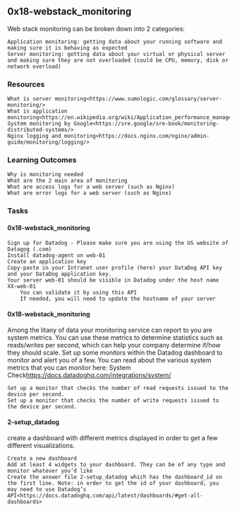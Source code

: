 ## **0x18-webstack_monitoring**
Web stack monitoring can be broken down into 2 categories:

    Application monitoring: getting data about your running software and making sure it is behaving as expected
    Server monitoring: getting data about your virtual or physical server and making sure they are not overloaded (could be CPU, memory, disk or network overload)

### **Resources**

    What is server monitoring<https://www.sumologic.com/glossary/server-monitoring/>
    What is application monitoring<https://en.wikipedia.org/wiki/Application_performance_management>
    System monitoring by Google<https://sre.google/sre-book/monitoring-distributed-systems/>
    Nginx logging and monitoring<https://docs.nginx.com/nginx/admin-guide/monitoring/logging/>

### **Learning Outcomes**

    Why is monitoring needed
    What are the 2 main area of monitoring
    What are access logs for a web server (such as Nginx)
    What are error logs for a web server (such as Nginx)

### **Tasks**
#### **0x18-webstack_monitoring**

    Sign up for Datadog - Please make sure you are using the US website of Datagog (.com)
    Install datadog-agent on web-01
    Create an application key
    Copy-paste in your Intranet user profile (here) your DataDog API key and your DataDog application key.
    Your server web-01 should be visible in Datadog under the host name XX-web-01
        You can validate it by using this API
        If needed, you will need to update the hostname of your server

#### **0x18-webstack_monitoring**
Among the litany of data your monitoring service can report to you are system metrics. You can use these metrics to determine statistics such as reads/writes per second, which can help your company determine if/how they should scale. Set up some monitors within the Datadog dashboard to monitor and alert you of a few. You can read about the various system metrics that you can monitor here: System Check<https://docs.datadoghq.com/integrations/system/>

    Set up a monitor that checks the number of read requests issued to the device per second.
    Set up a monitor that checks the number of write requests issued to the device per second.

#### **2-setup_datadog**
create a dashboard with different metrics displayed in order to get a few different visualizations.

    Create a new dashboard
    Add at least 4 widgets to your dashboard. They can be of any type and monitor whatever you’d like
    Create the answer file 2-setup_datadog which has the dashboard_id on the first line. Note: in order to get the id of your dashboard, you may need to use Datadog’s API<https://docs.datadoghq.com/api/latest/dashboards/#get-all-dashboards>

